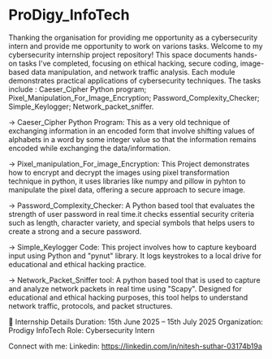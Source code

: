 # ProDigy_InfoTech
Thanking the organisation for providing me opportunity as a cybersecurity intern and provide me opportunity to work on varions tasks.
Welcome to my cybersecurity internship project repository! This space documents hands-on tasks I've completed, focusing on ethical hacking, secure coding, image-based data manipulation, and network traffic analysis. Each module demonstrates practical applications of cybersecurity techniques. 
The tasks include :
Caeser_Cipher Python program;
Pixel_Manipulation_For_Image_Encryption;
Password_Complexity_Checker;
Simple_Keylogger;
Network_packet_sniffer.

-> Caeser_Cipher Python Program:
    This as a very old technique of exchanging information in an encoded form that involve shifting values of alphabets in a word by some integer value so that the information remains encoded while exchanging the data/information.

-> Pixel_manipulation_For_image_Encryption:
   This Project demonstrates how to encrypt and decrypt the images using pixel transformation technique in python, it uses libraries like numpy and pillow in pyhton to manipulate the pixel data, offering a secure approach to secure image.

-> Password_Complexity_Checker:
   A Python based tool that evaluates the strength of user password in real time.it checks essential security criteria such as length, character variety, and special symbols that helps users to create a strong and a secure password.

-> Simple_Keylogger Code:
   This project involves how to capture keyboard input using Python and "pynut" library. It logs keystrokes to a local drive for educational and ethical hacking practice.

-> Network_Packet_Sniffer tool:
   A python  based tool that is used to capture and analyze network packets in real time using "Scapy". Designed for educational and ethical hacking purposes, this tool helps to understand network traffic, protocols, and packet structures.

📌 Internship Details
Duration: 15th June 2025 – 15th July 2025
Organization: Prodigy InfoTech
Role: Cybersecurity Intern


Connect with me:
Linkedin: https://linkedin.com/in/nitesh-suthar-03174b19a
